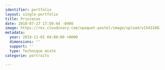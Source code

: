 ```yaml
---
identifier: portfolio
layout: single-portfolio
title: Princesse
date: 2018-07-27 17:50:44 -0400
image: https://res.cloudinary.com/npaquet-pastel/image/upload/v1543186254/22D26E57-BBBF-491F-9A57-488944DD5F8A.jpg
metadata:
  year: 2018-11-01 04:00:00 +0000
  dimensions: ''
  support: ''
  type: Technique mixte
categorie: portraits

---
```

